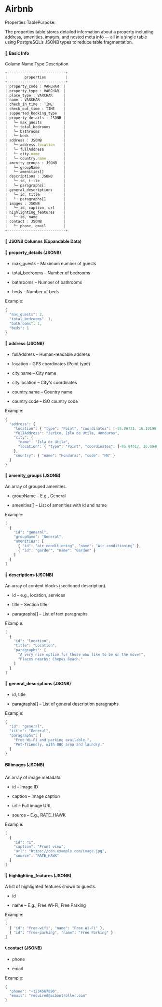 # Airbnb
Properties TablePurpose:

The properties table stores detailed information about a property including address, amenities, images, and nested meta info — all in a single table using PostgreSQL’s JSONB types to reduce table fragmentation.

#### 📌 Basic Info

Column Name Type Description  

```js
+---------------------------+
|        properties         |
+---------------------------+
| property_code : VARCHAR  |
| property_type : VARCHAR  |
| place_type : VARCHAR     |
| name : VARCHAR           |
| check_in_time : TIME     |
| check_out_time : TIME    |
| supported_booking_type   |
| property_details : JSONB |
|   └─ max_guests          |
|   └─ total_bedrooms      |
|   └─ bathrooms           |
|   └─ beds                |
| address : JSONB          |
|   └─ address.location    |
|   └─ fullAddress         |
|   └─ city.name           |
|   └─ country.name        |
| amenity_groups : JSONB   |
|   └─ groupName           |
|   └─ amenities[]         |
| descriptions : JSONB     |
|   └─ id, title           |
|   └─ paragraphs[]        |
| general_descriptions     |
|   └─ id, title           |
|   └─ paragraphs[]        |
| images : JSONB           |
|   └─ id, caption, url    |
| highlighting_features    |
|   └─ id, name            |
| contact : JSONB          |
|   └─ phone, email        |
+---------------------------+

```

#### 🧩 JSONB Columns (Expandable Data)



#### 🏡 property_details (JSONB)

#### 

- max_guests – Maximum number of guests

- total_bedrooms – Number of bedrooms

- bathrooms – Number of bathrooms

- beds – Number of beds

Example:

```js
{
  "max_guests": 2,
  "total_bedrooms": 1,
  "bathrooms": 1,
  "beds": 1
}

```

#### 📍 address (JSONB)

- fullAddress – Human-readable address

- location – GPS coordinates (Point type)

- city.name – City name

- city.location – City's coordinates

- country.name – Country name

- country.code – ISO country code

Example:

```js
{
  "address": {
    "location": { "type": "Point", "coordinates": [-86.89721, 16.10199] },
    "fullAddress": "Jerico, Isla de Utila, Honduras",
    "city": {
      "name": "Isla de Utila",
      "location": { "type": "Point", "coordinates": [-86.94017, 16.09409] }
    },
    "country": { "name": "Honduras", "code": "HN" }
  }
}

```

#### 🌿 amenity_groups (JSONB)

An array of grouped amenities.

- groupName – E.g., General

- amenities[] – List of amenities with id and name

Example:

```js
[
  {
    "id": "general",
    "groupName": "General",
    "amenities": [
      { "id": "air-conditioning", "name": "Air conditioning" },
      { "id": "garden", "name": "Garden" }
    ]
  }
]

```

#### 📝 descriptions (JSONB)

An array of content blocks (sectioned description).

- id – e.g., location, services

- title – Section title

- paragraphs[] – List of text paragraphs

Example:

```js
[
  {
    "id": "location",
    "title": "Location",
    "paragraphs": [
      "A very nice option for those who like to be on the move!",
      "Places nearby: Chepes Beach."
    ]
  }
]

```

#### 📃 general_descriptions (JSONB)

- id, title

- paragraphs[] – List of general description paragraphs

Example:

```js
{
  "id": "general",
  "title": "General",
  "paragraphs": [
    "Free Wi-Fi and parking available.",
    "Pet-friendly, with BBQ area and laundry."
  ]
}

```

#### 🖼 images (JSONB)

An array of image metadata.

- id – Image ID

- caption – Image caption

- url – Full image URL

- source – E.g., RATE_HAWK

Example:

```js
[
  {
    "id": "1",
    "caption": "Front view",
    "url": "https://cdn.example.com/image.jpg",
    "source": "RATE_HAWK"
  }
]

```

#### 🌟 highlighting_features (JSONB)

A list of highlighted features shown to guests.

- id

- name – E.g., Free Wi-Fi, Free Parking

Example:

```js
[
  { "id": "free-wifi", "name": "Free Wi-Fi" },
  { "id": "free-parking", "name": "Free Parking" }
]

```

#### 📞 contact (JSONB)

- phone

- email

Example:

```js
{
  "phone": "+1234567890",
  "email": "required@acbontroller.com"
}

```
